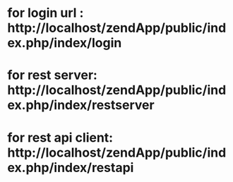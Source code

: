 # for login url : http://localhost/zendApp/public/index.php/index/login
# for rest server: http://localhost/zendApp/public/index.php/index/restserver
# for rest api client: http://localhost/zendApp/public/index.php/index/restapi
